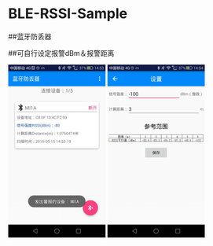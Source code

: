 # BLE-RSSI-Sample

##蓝牙防丢器

##可自行设定报警dBm＆报警距离

![BLE](https://github.com/452MJ/BLE-RSSI-Sample/blob/master/screenshots/1.png)
![BLE](https://github.com/452MJ/BLE-RSSI-Sample/blob/master/screenshots/2.png)
